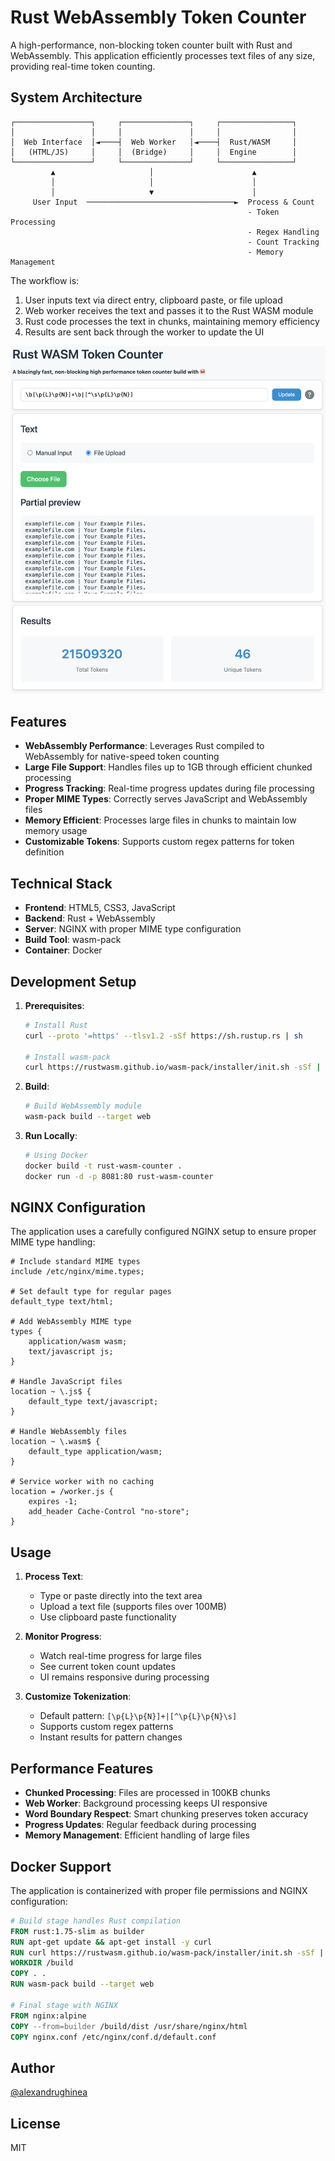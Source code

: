 # Rust WebAssembly Token Counter

A high-performance, non-blocking token counter built with Rust and WebAssembly. 
This application efficiently processes text files of any size, providing real-time token counting.

## System Architecture

```
┌─────────────────┐     ┌───────────────┐     ┌────────────────┐
│                 │     │               │     │                │
│  Web Interface  │◄────┤  Web Worker   │◄────┤  Rust/WASM     │
│   (HTML/JS)     │     │  (Bridge)     │     │  Engine        │
└─────────────────┘     └───────────────┘     └────────────────┘
         ▲                     │                      ▲
         │                     │                      │
         │                     ▼                      │
     User Input  ─────────────────────────────────►  Process & Count
                                                     - Token Processing
                                                     - Regex Handling
                                                     - Count Tracking
                                                     - Memory Management
```

The workflow is:
1. User inputs text via direct entry, clipboard paste, or file upload
2. Web worker receives the text and passes it to the Rust WASM module
3. Rust code processes the text in chunks, maintaining memory efficiency
4. Results are sent back through the worker to update the UI

<img src=".github/screenshot_1.png" alt="screenshot_1.png">

## Features

- **WebAssembly Performance**: Leverages Rust compiled to WebAssembly for native-speed token counting
- **Large File Support**: Handles files up to 1GB through efficient chunked processing
- **Progress Tracking**: Real-time progress updates during file processing
- **Proper MIME Types**: Correctly serves JavaScript and WebAssembly files
- **Memory Efficient**: Processes large files in chunks to maintain low memory usage
- **Customizable Tokens**: Supports custom regex patterns for token definition

## Technical Stack

- **Frontend**: HTML5, CSS3, JavaScript
- **Backend**: Rust + WebAssembly
- **Server**: NGINX with proper MIME type configuration
- **Build Tool**: wasm-pack
- **Container**: Docker

## Development Setup

1. **Prerequisites**:
   ```bash
   # Install Rust
   curl --proto '=https' --tlsv1.2 -sSf https://sh.rustup.rs | sh
   
   # Install wasm-pack
   curl https://rustwasm.github.io/wasm-pack/installer/init.sh -sSf | sh
   ```

2. **Build**:
   ```bash
   # Build WebAssembly module
   wasm-pack build --target web
   ```

3. **Run Locally**:
   ```bash
   # Using Docker
   docker build -t rust-wasm-counter .
   docker run -d -p 8081:80 rust-wasm-counter
   ```

## NGINX Configuration

The application uses a carefully configured NGINX setup to ensure proper MIME type handling:

```nginx
# Include standard MIME types
include /etc/nginx/mime.types;

# Set default type for regular pages
default_type text/html;

# Add WebAssembly MIME type
types {
    application/wasm wasm;
    text/javascript js;
}

# Handle JavaScript files
location ~ \.js$ {
    default_type text/javascript;
}

# Handle WebAssembly files
location ~ \.wasm$ {
    default_type application/wasm;
}

# Service worker with no caching
location = /worker.js {
    expires -1;
    add_header Cache-Control "no-store";
}
```

## Usage

1. **Process Text**:
   - Type or paste directly into the text area
   - Upload a text file (supports files over 100MB)
   - Use clipboard paste functionality

2. **Monitor Progress**:
   - Watch real-time progress for large files
   - See current token count updates
   - UI remains responsive during processing

3. **Customize Tokenization**:
   - Default pattern: `[\p{L}\p{N}]+|[^\p{L}\p{N}\s]`
   - Supports custom regex patterns
   - Instant results for pattern changes

## Performance Features

- **Chunked Processing**: Files are processed in 100KB chunks
- **Web Worker**: Background processing keeps UI responsive
- **Word Boundary Respect**: Smart chunking preserves token accuracy
- **Progress Updates**: Regular feedback during processing
- **Memory Management**: Efficient handling of large files

## Docker Support

The application is containerized with proper file permissions and NGINX configuration:

```dockerfile
# Build stage handles Rust compilation
FROM rust:1.75-slim as builder
RUN apt-get update && apt-get install -y curl
RUN curl https://rustwasm.github.io/wasm-pack/installer/init.sh -sSf | sh
WORKDIR /build
COPY . .
RUN wasm-pack build --target web

# Final stage with NGINX
FROM nginx:alpine
COPY --from=builder /build/dist /usr/share/nginx/html
COPY nginx.conf /etc/nginx/conf.d/default.conf
```

## Author

[@alexandrughinea](https://github.com/alexandrughinea)

## License

MIT